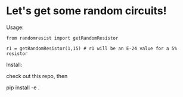 # Let's get some random circuits!

Usage:

	from randomresist import getRandomResistor

	r1 = getRandomResistor(1,15) # r1 will be an E-24 value for a 5% resistor

Install:

check out this repo, then 

pip install -e .
